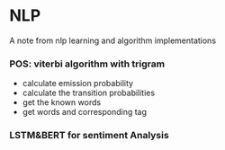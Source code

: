 # NLP

A note from nlp learning and algorithm implementations

### POS: viterbi algorithm with trigram 
- calculate emission probability 
- calculate the transition probabilities
- get the known words
- get words and corresponding tag

### LSTM&BERT for sentiment Analysis
